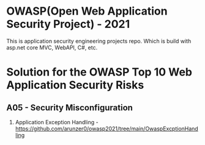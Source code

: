 # OWASP(Open Web Application Security Project) - 2021
This is application security engineering projects repo. Which is build with asp.net core MVC, WebAPI, C#, etc.

# Solution for the OWASP Top 10 Web Application Security Risks
## A05 - Security Misconfiguration
1. Application Exception Handling - https://github.com/arunzer0/owasp2021/tree/main/OwaspExcptionHandling
